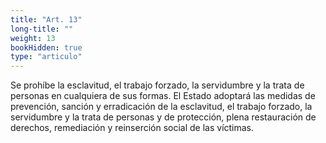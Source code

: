 ```yaml
---
title: "Art. 13"
long-title: ""
weight: 13
bookHidden: true
type: "articulo"
---
```

Se prohíbe la esclavitud, el trabajo forzado, la servidumbre y la trata de personas en cualquiera de sus formas. El Estado adoptará las medidas de  prevención, sanción y erradicación de la esclavitud, el trabajo forzado, la servidumbre y la trata de personas y de protección, plena restauración de derechos, remediación y reinserción social de las víctimas.